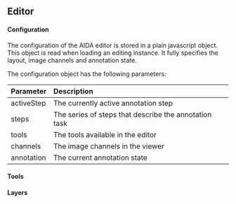 ## Editor

#### Configuration
The configuration of the AIDA editor is stored in a plain javascript object.
This object is read when loading an editing instance. It fully specifies the
layout, image channels and annotation state.

The configuration object has the following parameters:


| Parameter         | Description                                              |
| :---------------- |:-------------------------------------------------------- |
| activeStep        | The currently active annotation step                     |
| steps             | The series of steps that describe the annotation task    |
| tools             | The tools available in the editor                        |
| channels          | The image channels in the viewer                         |
| annotation        | The current annotation state                             |

#### Tools

#### Layers
